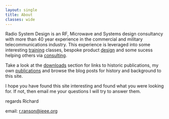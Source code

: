 ```yaml
---
layout: single
title: About
classes: wide
---
```

Radio System Design is an RF, Microwave and Systems design consultancy with 
more than 40 year experience in the commercial and military telecommunications industry.
This experience is leveraged into some interesting [training](/pages/Training) classes, bespoke 
product [design](/pages/Design) and some sucess helping others via [consulting](/pages/Consulting).

Take a look at the [downloads](/pages/downloads) section for links to historic publications, 
my own [publications](/pages/publications) and browse the blog posts for history and background to this site.

I hope you have found this site interesting and found what you were looking for. 
If not, then email me your questions I will try to answer them.

regards Richard

email: r.ranson@ieee.org




